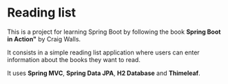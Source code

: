 # Reading list

This is a project for learning Spring Boot by following the book **Spring Boot in Action"** by Craig Walls.

It consists in a simple reading list application where users can enter information about the books they want to read.

It uses **Spring MVC**, **Spring Data JPA**, **H2 Database** and **Thimeleaf**.
